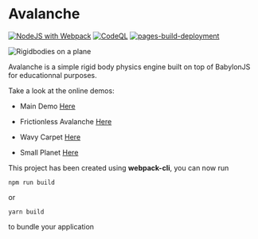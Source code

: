 # Avalanche

[![NodeJS with Webpack](https://github.com/BarthPaleologue/babylonjs-template/actions/workflows/webpack.yml/badge.svg)](https://github.com/BarthPaleologue/babylonjs-template/actions/workflows/webpack.yml)
[![CodeQL](https://github.com/BarthPaleologue/Avalanche/actions/workflows/codeql.yml/badge.svg)](https://github.com/BarthPaleologue/Avalanche/actions/workflows/codeql.yml)
[![pages-build-deployment](https://github.com/BarthPaleologue/Avalanche/actions/workflows/pages/pages-build-deployment/badge.svg)](https://github.com/BarthPaleologue/Avalanche/actions/workflows/pages/pages-build-deployment)

![Rigidbodies on a plane](https://miro.medium.com/v2/resize:fit:1400/format:webp/1*Cj0cIS5zmBYt2rRN1ho0Jw.png)

Avalanche is a simple rigid body physics engine built on top of BabylonJS for educationnal purposes.

Take a look at the online demos: 

- Main Demo [Here](https://barthpaleologue.github.io/Avalanche/dist/)

- Frictionless Avalanche [Here](https://barthpaleologue.github.io/Avalanche/dist/nofriction.html)

- Wavy Carpet [Here](https://barthpaleologue.github.io/Avalanche/dist/carpet.html)

- Small Planet [Here](https://barthpaleologue.github.io/Avalanche/dist/planeta.html)

This project has been created using **webpack-cli**, you can now run

```
npm run build
```

or

```
yarn build
```

to bundle your application
